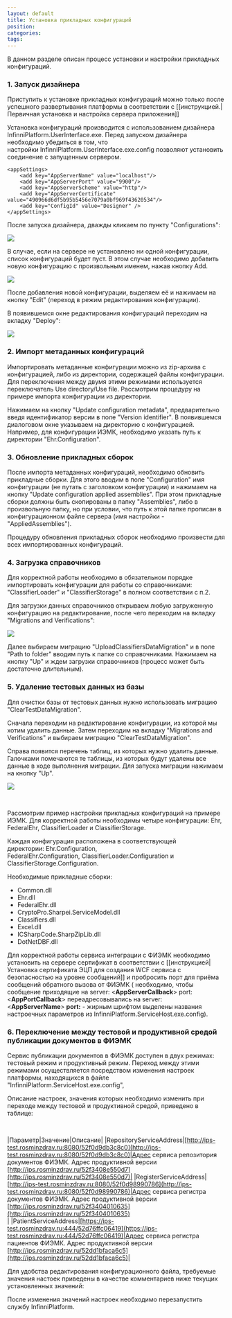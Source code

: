 ```yaml
---
layout: default
title: Установка прикладных конфигураций
position: 
categories: 
tags: 
---
```


В данном разделе описан процесс установки и настройки прикладных конфигураций.

### 1. Запуск дизайнера

Приступить к установке прикладных конфигураций можно только после успешного развертывания платформы в соответствии с [[инструкцией.|Первичная установка и настройка сервера приложения]]

Установка конфигураций производится с использованием дизайнера InfinniPlatform.UserInterface.exe. Перед запуском дизайнера необходимо убедиться в том, что настройки InfinniPlatform.UserInterface.exe.config позволяют установить соединение с запущенным сервером.

```
<appSettings>
	<add key="AppServerName" value="localhost"/>
	<add key="AppServerPort" value="9900"/>
	<add key="AppServerScheme" value="http"/>
	<add key="AppServerCertificate" value="490966d6df5b95b5456e7079a0bf969f43620534"/>
	<add key="ConfigId" value="Designer" />
</appSettings>
```

После запуска дизайнера, дважды кликаем по пункту "Configurations":

![](image2014-12-19-115722.png)

В случае, если на сервере не установлено ни одной конфигурации, список конфигураций будет пуст. В этом случае необходимо добавить новую конфигурацию с произвольным именем, нажав кнопку Add.

![](image2014-12-19-132623.png)

После добавления новой конфигурации, выделяем её и нажимаем на кнопку "Edit" (переход в режим редактирования конфигурации).

В появившемся окне редактирования конфигураций переходим на вкладку "Deploy":

![](image2014-12-19-133219.png)

### 2. Импорт метаданных конфигураций

Импортировать метаданные конфигурации можно из zip-архива с конфигурацией, либо из директории, содержащей файлы конфигурации. Для переключения между двумя этими режимами используется переключатель Use directory/Use file. Рассмотрим процедуру на примере импорта конфигурации из директории. 

Нажимаем на кнопку "Update configuration metadata", предварительно введя идентификатор версии в поле "Version identifier". В появившемся диалоговом окне указываем на директорию с конфигурацией. Например, для конфигурации ИЭМК, необходимо указать путь к директории "Ehr.Configuration". 

### 3. Обновление прикладных сборок

После импорта метаданных конфигураций, необходимо обновить прикладные сборки. Для этого вводим в поле "Configuration" имя конфигурации (не путать с заголовком конфигурации) и нажимаем на кнопку "Update configuration applied assemblies". При этом прикладные сборки должны быть скопированы в папку "Assemblies", либо в произвольную папку, но при условии, что путь к этой папке прописан в конфигурационном файле сервера (имя настройки - "AppliedAssemblies").

Процедуру обновления прикладных сборок необходимо произвести для всех импортированных конфигураций.

### 4. Загрузка справочников

Для корректной работы необходимо в обязательном порядке импортировать конфигурации для работы со справочниками: "ClassifierLoader" и "ClassifierStorage" в полном соответствии с п.2.

Для загрузки данных справочников открываем любую загруженную конфигурацию на редактирование, после чего переходим на вкладку "Migrations and Verifications":

![](image2014-12-19-14280.png)

Далее выбираем миграцию "UploadClassifiersDataMigration" и в поле "Path to folder" вводим путь к папке со справочниками. Нажимаем на кнопку "Up" и ждем загрузки справочников (процесс может быть достаточно длительным).

### 5. Удаление тестовых данных из базы

Для очистки базы от тестовых данных нужно использовать миграцию "ClearTestDataMigration". 

Сначала переходим на редактирование конфигурации, из которой мы хотим удалить данные. Затем переходим на вкладку "Migrations and Verifications" и выбираем миграцию "ClearTestDataMigration".

Справа появится перечень таблиц, из которых нужно удалить данные. Галочками помечаются те таблицы, из которых будут удалены все данные в ходе выполнения миграции. Для запуска миграции нажимаем на кнопку "Up".

![](image2014-12-23-12248.png)

 

Рассмотрим пример настройки прикладных конфигураций на примере ИЭМК. Для корректной работы необходимы четыре конфигурации: Ehr, FederalEhr, ClassifierLoader и ClassifierStorage. 

Каждая конфигурация расположена в соответствующей директории: Ehr.Configuration, FederalEhr.Configuration, ClassifierLoader.Configuration и ClassifierStorage.Configuration. 

Необходимые прикладные сборки:

* Common.dll
* Ehr.dll
* FederalEhr.dll
* CryptoPro.Sharpei.ServiceModel.dll
* Classifiers.dll
* Excel.dll
* ICSharpCode.SharpZipLib.dll
* DotNetDBF.dll

Для корректной работы сервиса интеграции с ФИЭМК необходимо установить на сервере сертификат в соответствии с [[инструкцией|Установка сертификата ЭЦП для создания WCF сервиса с безопасностью на уровне сообщений]] и пробросить порт для приёма сообщений обратного вызова от ФИЭМК ( необходимо, чтобы сообщение приходящие на server: <**AppServerCallback**> port:<**AppPortCallback**> переадресовывались на server: <**AppServerName**> **port:<AppPort>** - жирным шрифтом выделены названия настроечных параметров из InfinniPlatform.ServiceHost.exe.config).

### 6. Переключение между тестовой и продуктивной средой публикации документов в ФИЭМК

Сервис публикации документов в ФИЭМК доступен в двух режимах: тестовый режим и продуктивный режим. Переход между этими режимами осуществляется посредством изменения настроек платформы, находящихся в файле "InfinniPlatform.ServiceHost.exe.config",

Описание настроек, значения которых необходимо изменить при переходе между тестовой и продуктивной средой, приведено в таблице:

 

|Параметр|Значение|Описание|
|RepositoryServiceAddress|[http://ips-test.rosminzdrav.ru:8080/52f0d9db3c8c0](http://ips-test.rosminzdrav.ru:8080/52f0d9db3c8c0)|Адрес сервиса репозитория документов ФИЭМК. Адрес продуктивной версии [http://ips.rosminzdrav.ru/52f3408e550d7](http://ips.rosminzdrav.ru/52f3408e550d7)|
|RegisterServiceAddress|[http://ips-test.rosminzdrav.ru:8080/52f0d98990786](http://ips-test.rosminzdrav.ru:8080/52f0d98990786)|Адрес сервиса регистра документов ФИЭМК. Адрес продуктивной версии [http://ips.rosminzdrav.ru/52f3404010635](http://ips.rosminzdrav.ru/52f3404010635)  
|
|PatientServiceAddress|[https://ips-test.rosminzdrav.ru:444/52d76ffc06419](https://ips-test.rosminzdrav.ru:444/52d76ffc06419)|Адрес сервиса регистра пациентов ФИЭМК. Адрес продуктивной версии [http://ips.rosminzdrav.ru/52dd1bfaca6c5](http://ips.rosminzdrav.ru/52dd1bfaca6c5)|

Для удобства редактирования конфигурационного файла, требуемые значения настоек приведены в качестве комментариев ниже текущих установленных значений: 

<add key="RepositoryServiceAddress" value="[http://ips-test.rosminzdrav.ru:8080/52f0d9db3c8c0](http://ips-test.rosminzdrav.ru:8080/52f0d9db3c8c0)" />  
 <!--<add key="RepositoryServiceAddress" value="[http://ips.rosminzdrav.ru/52f3408e550d7](http://ips.rosminzdrav.ru/52f3408e550d7)" />-->  
 <add key="RegisterServiceAddress" value="[http://ips-test.rosminzdrav.ru:8080/52f0d98990786](http://ips-test.rosminzdrav.ru:8080/52f0d98990786)" />  
 <!--<add key="RegisterServiceAddress" value="[http://ips.rosminzdrav.ru/52f3404010635](http://ips.rosminzdrav.ru/52f3404010635)" />-->  
 <add key="PatientServiceAddress" value="[https://ips-test.rosminzdrav.ru:444/52d76ffc06419](https://ips-test.rosminzdrav.ru:444/52d76ffc06419)" />  
 <!--<add key="PatientServiceAddress" value="[http://ips.rosminzdrav.ru/52dd1bfaca6c5/](http://ips.rosminzdrav.ru/52dd1bfaca6c5/)" />-->

После изменения значений настроек необходимо перезапустить службу InfinniPlatform.

 

 

